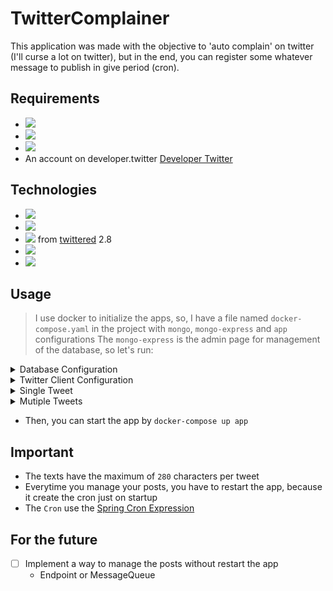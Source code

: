 # TwitterComplainer

This application was made with the objective to 'auto complain' on twitter (I'll curse a lot on twitter), but in the end, you can register some whatever message to publish in give period (cron).

## Requirements

- <img src="https://img.shields.io/badge/Java-11-blue"></img>
- <img src="https://img.shields.io/badge/Kotlin-1.5.30-blue"></img>
- <img src="https://img.shields.io/badge/MongoDB-4.4-blue"></img>
- An account on developer.twitter [Developer Twitter](https://developer.twitter.com/)

## Technologies

- <img src="https://img.shields.io/badge/Springboot-2.5.4-blue"></img>
- <img src="https://img.shields.io/badge/Kotlin Coroutines-1.5.2-blue"></img>
- <img src="https://img.shields.io/badge/Twittered-2.8-blue"></img> from [twittered](https://github.com/redouane59/twittered) 2.8
- <img src="https://img.shields.io/badge/Mockk-1.12-blue"></img>
- <img src="https://img.shields.io/badge/Kotest-4.6.2-blue"></img>

## Usage
>I use docker to initialize the apps, so, I have a file named `docker-compose.yaml` in the project with `mongo`, `mongo-express` and `app` configurations
The `mongo-express` is the admin page for management of the database, so let's run:

<details>
  <summary>Database Configuration</summary>
  
  - First, let's initialize the database

  ```
  $ docker-compose up -d mongo mongo-express
  ```

  - The mongo-express will be exposed ant port `8081`, so you can access by `localhost:8081`
  - Use the login & password configured on docker-compose
    - default:
      - login: root
      - password: admin
  - Create a database called `twitter` and a collection called `posts`
</details>

<details>
  <summary>Twitter Client Configuration</summary>
  
  - After registering on Twitter Developer, you have to export some environmnet variables to the app can post on twitter
  - Tokens for your @User on Twitter
    - TWITTER_TOKEN
    - TWITTER_TOKEN_SECRET
  - Keys for the application
    - TWITTER_API_KEY
    - TWITTER_API_SECRET_KEY
</details>

<details>
  <summary>Single Tweet</summary>

  - In the posts collection, create the documents with your message
  
  ```javascript
  {
      _id: ObjectId('613e13761204d5ec25f31bde'),
      cron: '0 30 8 * * ?',
      texts: [
          'Here a text to post on twitter'
      ]
  }
  ```

</details>

<details>
  <summary>Mutiple Tweets</summary>

  - In the posts collection, create the documents with your messages
  ```javascript
  {
      _id: ObjectId('613e13761204d5ec25f31bde'),
      cron: '0 30 8 * * ?',
      texts: [
          'First tweet',
          'Second tweet linked to the first',
          'Third tweet linkked to the second'
      ]
  }
  ```

</details>

- Then, you can start the app by `docker-compose up app`

## Important
- The texts have the maximum of `280` characters per tweet
- Everytime you manage your posts, you have to restart the app, because it create the cron just on startup
- The `Cron` use the [Spring Cron Expression](https://docs.spring.io/spring-framework/docs/current/javadoc-api/org/springframework/scheduling/support/CronExpression.html)

## For the future
- [ ] Implement a way to manage the posts without restart the app
   - Endpoint or MessageQueue

